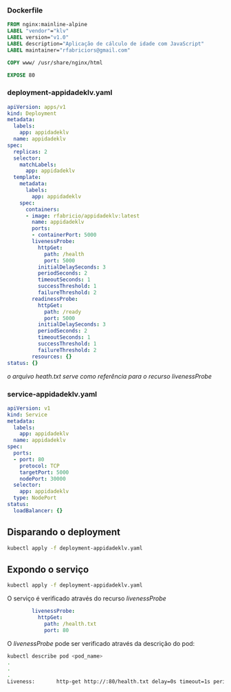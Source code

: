 ### Dockerfile

```dockerfile
FROM nginx:mainline-alpine
LABEL "vendor"="klv"
LABEL version="v1.0"
LABEL description="Aplicação de cálculo de idade com JavaScript"
LABEL maintainer="rfabriciors@gmail.com"

COPY www/ /usr/share/nginx/html

EXPOSE 80
```

### deployment-appidadeklv.yaml

```yaml
apiVersion: apps/v1
kind: Deployment
metadata:
  labels:
    app: appidadeklv
  name: appidadeklv
spec:
  replicas: 2
  selector:
    matchLabels:
      app: appidadeklv
  template:
    metadata:
      labels:
        app: appidadeklv
    spec:
      containers:
      - image: rfabricio/appidadeklv:latest
        name: appidadeklv
        ports:
        - containerPort: 5000
        livenessProbe:
          httpGet:
            path: /health
            port: 5000
          initialDelaySeconds: 3
          periodSeconds: 2
          timeoutSeconds: 1
          successThreshold: 1
          failureThreshold: 2
        readinessProbe:
          httpGet:
            path: /ready
            port: 5000
          initialDelaySeconds: 3
          periodSeconds: 2
          timeoutSeconds: 1
          successThreshold: 1
          failureThreshold: 2          
        resources: {}
status: {}
```

*o arquivo heath.txt serve como referência para o recurso livenessProbe*

### service-appidadeklv.yaml

```yaml
apiVersion: v1
kind: Service
metadata:
  labels:
    app: appidadeklv
  name: appidadeklv
spec:
  ports:
  - port: 80
    protocol: TCP
    targetPort: 5000
    nodePort: 30000
  selector:
    app: appidadeklv
  type: NodePort
status:
  loadBalancer: {}
  ```

## Disparando o deployment

```bash
kubectl apply -f deployment-appidadeklv.yaml
```

## Expondo o serviço

```bash
kubectl apply -f deployment-appidadeklv.yaml
```

O serviço é verificado através do recurso *livenessProbe*

```yaml
        livenessProbe:
          httpGet:
            path: /health.txt
            port: 80
```

O *livenessProbe* pode ser verificado através da descrição do pod:

```bash
kubectl describe pod <pod_name>
.
.
.
Liveness:       http-get http://:80/health.txt delay=0s timeout=1s period=10s #success=1 #failure=3
```
